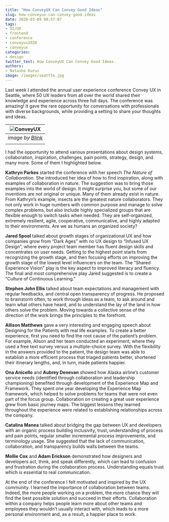 ```yaml
---
title: "How ConveyUX Can Convey Good Ideas"
slug: how-conveyux-can-convey-good-ideas
date: 2020-03-09 08:57:07
tags:
- UI/UX
- frontend
- conference
- conveyux2020
- conveyux
categories:
- design
twitter_text: How ConveyUX Can Convey Good Ideas.
authors: 
- Natasha Kurus
image: /images/seattle.jpg
---
```


Last week I attended the annual user experience conference Convey UX in Seattle, where 50 UX leaders from all over the world shared their knowledge and experience across three full days. The conference was amazing! It gave the rare opportunity for conversations with professionals with diverse backgrounds, while providing a setting to share your thoughts and ideas. 

| ![ConveyUX](/images/conveyux-seattle-2020-social.jpg) | 
|:--:| 
| *image by [Blink](https://blinkux.com/)* |
| |

I had the opportunity to attend various presentations about design systems, collaboration, inspiration, challenges, pain points, strategy, design, and many more. Some of them I highlighted below. 

**Kathryn Parkes** started the conference with her speech _The Nature of Collaboration_. She introduced her idea of how to find inspiration, along with examples of collaboration in nature. The suggestion was to bring those examples into the world of design. It might surprise you, but some of our inventions are not original or unique. Many of them already exist in nature. From Kathryn’s example, insects are the greatest nature collaborators. They not only work in huge numbers with common purpose and manage to solve complex problems, but also include highly specialized groups that are flexible enough to switch tasks when needed. They are self-organized, extremely resilient, agile, cooperative, communicative, and highly adapted to their environments. Are we as humans an organized society?

**Jared Spool** talked about growth stages of organizational UX and how companies grow from “Dark Ages” with no UX design to “Infused UX Design”, where every project team member has fluent design skills and concentrates on user needs. Getting to the highest point starts from recognizing the growth stage, and then focusing efforts on improving the growth stage of the lowest level influencers on the team. The “Shared Experience Vision” play is the key aspect to improved literacy and fluency.
The final and most comprehensive play Jared suggested is to create a “Culture of Continuous Learning.”

**Stephen John Ellis** talked about team expectations and management with regular feedbacks, and central open transparency of progress. He proposed to brainstorm often, to work through ideas as a team, to ask around and learn what others have heard, and to understand the lay of the land in how others solve the problem. Moving towards a collective sense of the direction of the work brings the principles to the forefront.

**Allison Matthews** gave a very interesting and engaging speech about Designing for the Patients with real life examples. To create a better experience, first you need to find the root cause of the patient’s problem. For example, Alison and her team conducted an experiment, where they used a free text survey versus a multiple-choice survey. With the flexibility in the answers provided to the patient, the design team was able to establish a more efficient process that triaged patients better, shortened their itinerary lengths, and, in turn, made patients happier.

**Ona Anicello** and **Aubrey Denevan** showed how Alaska airline’s customer service needs (identified through collaboration and leadership championing) benefited through development of the Experience Map and Framework. They spent one year developing the Experience Map framework, which helped to solve problems for teams that were not even part of the focus group. Collaboration on creating a great user experience grew from basic journey maps. The biggest lessons they learned throughout the experience were related to establishing relationships across the company.

**Catalina Manea** talked about bridging the gap between UX and developers with an organic process building inclusivity, trust, understanding of process and pain points, regular smaller incremental process improvements, and terminology usage. She suggested that the lack of communication, collaboration, and transparency builds walls between the teams.

**Mollie Cox** and **Adam Erickson** demonstrated how designers and developers act, think, and speak differently, which can lead to confusion and frustration during the collaboration process. Understanding equals trust which is essential to real communication. 

At the end of the conference I felt motivated and inspired by the UX community. I learned the importance of collaboration between teams. Indeed, the more people working on a problem, the more chance they will find the best possible solution and succeed in their efforts. Collaboration within a company helps people learn more about other teams and employees they wouldn’t usually interact with, which leads to a more personal environment and, as a result, a happier place to work.